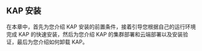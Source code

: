 ## KAP 安装

在本章中，首先为您介绍 KAP 安装的前置条件，接着引导您根据自己的运行环境完成 KAP 的快速安装，然后为您介绍 KAP 的集群部署和云端部署以及安装验证，最后为您介绍如何卸载 KAP。